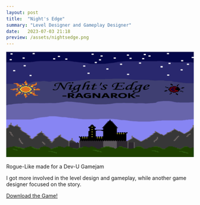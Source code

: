 ```yaml
---
layout: post
title:  "Night's Edge"
summary: "Level Designer and Gameplay Designer"
date:   2023-07-03 21:18
preview: /assets/nightsedge.png
---
```


![Picture 1](/assets/nightsedge.png)

Rogue-Like made for a Dev-U Gamejam

I got more involved in the level design and gameplay, while another game designer focused on the story.

[Download the Game!](https://viniciusrz.itch.io/nights-edge-ragnarok)
